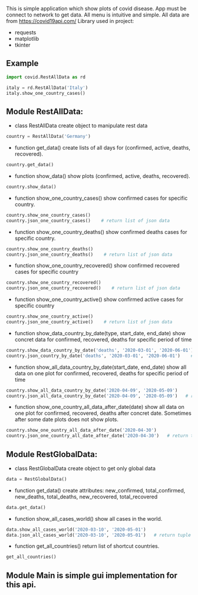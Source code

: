 This is simple application which show plots of covid disease.
App must be connect to network to get data.
All menu is intuitive and simple. All data are from https://covid19api.com/
Library used in project:

- requests
- matplotlib
- tkinter

Example
-

```python
import covid.RestAllData as rd

italy = rd.RestAllData('Italy')
italy.show_one_country_cases()
```
Module RestAllData:
-
- class RestAllData create object to manipulate rest data
```python
country = RestAllData('Germany')
```
- function get_data() create lists of all days for (confirmed, active, deaths, recovered).
```python
country.get_data()
```

- function show_data() show plots (confirmed, active, deaths, recovered).
```python
country.show_data()
```

- function show_one_country_cases() show confirmed cases for specific country.
```python
country.show_one_country_cases()
country.json_one_country_cases()    # return list of json data
```

- function show_one_country_deaths() show confirmed deaths cases for specific country.
```python
country.show_one_country_deaths()
country.json_one_country_deaths()    # return list of json data
```

- function show_one_country_recovered() show confirmed recovered cases for specific country
```python
country.show_one_country_recovered()
country.json_one_country_recovered()    # return list of json data
```

- function show_one_country_active() show confirmed active cases for specific country
```python
country.show_one_country_active()
country.json_one_country_active()    # return list of json data
```

- function show_data_country_by_date(type, start_date, end_date) show concret data for confirmed, recovered, deaths for specific period of time
```python
country.show_data_country_by_date('deaths', '2020-03-01', '2020-06-01')
country.json_country_by_date('deaths', '2020-03-01', '2020-06-01')    # return list of json data
```

- function show_all_data_country_by_date(start_date, end_date) show all data on one plot for confirmed, recovered, deaths for specific period of time
```python
country.show_all_data_country_by_date('2020-04-09', '2020-05-09')
country.json_all_data_country_by_date('2020-04-09', '2020-05-09')   # return tuple of json data lists
```

- function show_one_country_all_data_after_date(date) show all data on one plot for confirmed, recovered, deaths after concret date. Sometimes after some date plots does not show plots.
```python
country.show_one_ountry_all_data_after_date('2020-04-30')
country.json_one_country_all_date_after_date('2020-04-30')   # return tuple of json data lists
```

Module RestGlobalData:
-

- class RestGlobalData create object to get only global data
```python
data = RestGlobalData()
```

- function get_data() create attributes: new_confirmed, total_confirmed, new_deaths, total_deaths, new_recovered, total_recovered
```python
data.get_data()
```

- function show_all_cases_world() show all cases in the world.
```python
data.show_all_cases_world('2020-03-10', '2020-05-01')
data.json_all_cases_world('2020-03-10', '2020-05-01')   # return tuple of json data lists
```


- function get_all_countries() return list of shortcut countries.
```python
get_all_countries()
```

Module Main is simple gui implementation for this api.
-
